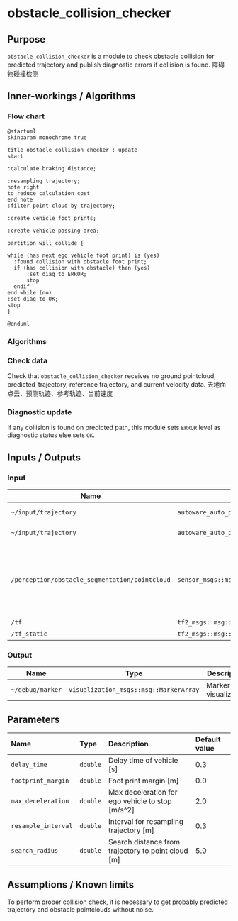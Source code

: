 # obstacle_collision_checker

## Purpose

`obstacle_collision_checker` is a module to check obstacle collision for predicted trajectory and publish diagnostic errors if collision is found. 障碍物碰撞检测

## Inner-workings / Algorithms

### Flow chart

```plantuml
@startuml
skinparam monochrome true

title obstacle collision checker : update
start

:calculate braking distance;

:resampling trajectory;
note right
to reduce calculation cost
end note
:filter point cloud by trajectory;

:create vehicle foot prints;

:create vehicle passing area;

partition will_collide {

while (has next ego vehicle foot print) is (yes)
  :found collision with obstacle foot print;
  if (has collision with obstacle) then (yes)
      :set diag to ERROR;
      stop
  endif
end while (no)
:set diag to OK;
stop
}

@enduml
```

### Algorithms

### Check data

Check that `obstacle_collision_checker` receives no ground pointcloud, predicted_trajectory, reference trajectory, and current velocity data. 去地面点云、预测轨迹、参考轨迹、当前速度

### Diagnostic update

If any collision is found on predicted path, this module sets `ERROR` level as diagnostic status else sets `OK`.

## Inputs / Outputs

### Input

| Name                                           | Type                                           | Description                                                        |
| ---------------------------------------------- | ---------------------------------------------- | ------------------------------------------------------------------ |
| `~/input/trajectory`                           | `autoware_auto_planning_msgs::msg::Trajectory` | Reference trajectory                                               |
| `~/input/trajectory`                           | `autoware_auto_planning_msgs::msg::Trajectory` | Predicted trajectory                                               |
| `/perception/obstacle_segmentation/pointcloud` | `sensor_msgs::msg::PointCloud2`                | Pointcloud of obstacles which the ego-vehicle should stop or avoid |
| `/tf`                                          | `tf2_msgs::msg::TFMessage`                     | TF                                                                 |
| `/tf_static`                                   | `tf2_msgs::msg::TFMessage`                     | TF static                                                          |

### Output

| Name             | Type                                   | Description              |
| ---------------- | -------------------------------------- | ------------------------ |
| `~/debug/marker` | `visualization_msgs::msg::MarkerArray` | Marker for visualization |

## Parameters

| Name                | Type     | Description                                        | Default value |
| :------------------ | :------- | :------------------------------------------------- | :------------ |
| `delay_time`        | `double` | Delay time of vehicle [s]                          | 0.3           |
| `footprint_margin`  | `double` | Foot print margin [m]                              | 0.0           |
| `max_deceleration`  | `double` | Max deceleration for ego vehicle to stop [m/s^2]   | 2.0           |
| `resample_interval` | `double` | Interval for resampling trajectory [m]             | 0.3           |
| `search_radius`     | `double` | Search distance from trajectory to point cloud [m] | 5.0           |

## Assumptions / Known limits

To perform proper collision check, it is necessary to get probably predicted trajectory and obstacle pointclouds without noise.
